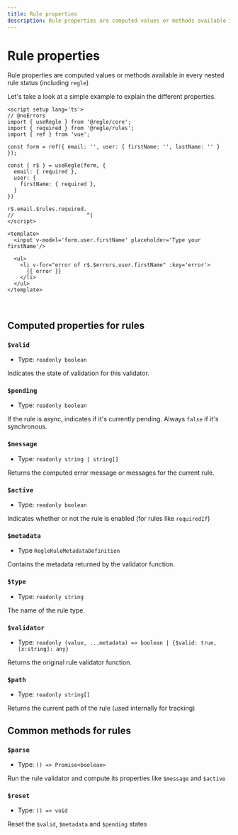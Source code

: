 ```yaml
---
title: Rule properties
description: Rule properties are computed values or methods available in every nested rule status
---
```


# Rule properties

Rule properties are computed values or methods available in every nested rule status (including `regle`)


Let's take a look at a simple example to explain the different properties.

``` vue twoslash
<script setup lang='ts'>
// @noErrors
import { useRegle } from '@regle/core';
import { required } from '@regle/rules';
import { ref } from 'vue';

const form = ref({ email: '', user: { firstName: '', lastName: '' } });

const { r$ } = useRegle(form, {
  email: { required },
  user: {
    firstName: { required },
  }
})

r$.email.$rules.required.
//                       ^|
</script>

<template>
  <input v-model='form.user.firstName' placeholder='Type your firstName'/>

  <ul>
    <li v-for="error of r$.$errors.user.firstName" :key='error'>
      {{ error }}
    </li>
  </ul>
</template>
```
<br/>

## Computed properties for rules


### `$valid`  
- Type: `readonly boolean`
  
Indicates the state of validation for this validator.


### `$pending`  
- Type: `readonly boolean`
  

If the rule is async, indicates if it's currently pending. Always `false` if it's synchronous.


### `$message`  
- Type: `readonly string | string[]`

Returns the computed error message or messages for the current rule.


### `$active`  
- Type: `readonly boolean`
  
Indicates whether or not the rule is enabled (for rules like `requiredIf`)

### `$metadata`  
- Type `RegleRuleMetadataDefinition`

Contains the metadata returned by the validator function.


### `$type`  
- Type: `readonly string`

The name of the rule type.

### `$validator`  
- Type: `readonly (value, ...metadata) => boolean | {$valid: true, [x:string]: any}`

Returns the original rule validator function.

### `$path`  
- Type: `readonly string[]`

Returns the current path of the rule (used internally for tracking)

## Common methods for rules


### `$parse`  
- Type: `() => Promise<boolean>`

Run the rule validator and compute its properties like `$message` and `$active`

### `$reset`  
- Type: `() => void`

Reset the `$valid`, `$metadata` and `$pending` states
